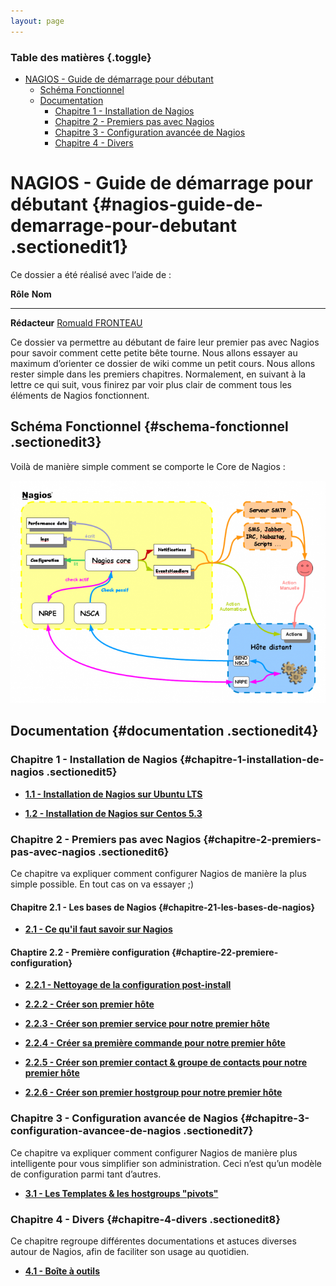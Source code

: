 ```yaml
---
layout: page
---
```


### Table des matières {.toggle}

-   [NAGIOS - Guide de démarrage pour
    débutant](start.html#nagios-guide-de-demarrage-pour-debutant)
    -   [Schéma Fonctionnel](start.html#schema-fonctionnel)
    -   [Documentation](start.html#documentation)
        -   [Chapitre 1 - Installation de
            Nagios](start.html#chapitre-1-installation-de-nagios)
        -   [Chapitre 2 - Premiers pas avec
            Nagios](start.html#chapitre-2-premiers-pas-avec-nagios)
        -   [Chapitre 3 - Configuration avancée de
            Nagios](start.html#chapitre-3-configuration-avancee-de-nagios)
        -   [Chapitre 4 - Divers](start.html#chapitre-4-divers)

NAGIOS - Guide de démarrage pour débutant {#nagios-guide-de-demarrage-pour-debutant .sectionedit1}
=========================================

Ce dossier a été réalisé avec l’aide de :

  **Rôle**        **Nom**
  --------------- ---------------------------------------------------------------------------------------------------------------------------------------------------------
  **Rédacteur**   [Romuald FRONTEAU](http://www.monitoring-fr.org/community/members/romuald-fronteau/ "http://www.monitoring-fr.org/community/members/romuald-fronteau/")

Ce dossier va permettre au débutant de faire leur premier pas avec
Nagios pour savoir comment cette petite bête tourne. Nous allons essayer
au maximum d’orienter ce dossier de wiki comme un petit cours. Nous
allons rester simple dans les premiers chapitres. Normalement, en
suivant à la lettre ce qui suit, vous finirez par voir plus clair de
comment tous les éléments de Nagios fonctionnent.

Schéma Fonctionnel {#schema-fonctionnel .sectionedit3}
------------------

Voilà de manière simple comment se comporte le Core de Nagios :

[![](../../../../assets/media/nagios/nagios-debutant/principe_fonctionnement_nagios.png@w=700)](../../../../_detail/nagios/nagios-debutant/principe_fonctionnement_nagios.png@id=nagios%253Anagios-debutant%253Astart.html "nagios:nagios-debutant:principe_fonctionnement_nagios.png")

Documentation {#documentation .sectionedit4}
-------------

### Chapitre 1 - Installation de Nagios {#chapitre-1-installation-de-nagios .sectionedit5}

-   **[1.1 - Installation de Nagios sur Ubuntu
    LTS](../../../../nagios/ubuntu-install.html "nagios:ubuntu-install")**

-   **[1.2 - Installation de Nagios sur Centos
    5.3](../../../../nagios/nagios-centos-install.html "nagios:nagios-centos-install")**

### Chapitre 2 - Premiers pas avec Nagios {#chapitre-2-premiers-pas-avec-nagios .sectionedit6}

Ce chapitre va expliquer comment configurer Nagios de manière la plus
simple possible. En tout cas on va essayer ;)

#### Chapitre 2.1 - Les bases de Nagios {#chapitre-21-les-bases-de-nagios}

-   **[2.1 - Ce qu'il faut savoir sur
    Nagios](../../../../nagios/nagios-debutant/ce-qu-il-faut-savoir.html "nagios:nagios-debutant:ce-qu-il-faut-savoir")**

#### Chaptire 2.2 - Première configuration {#chaptire-22-premiere-configuration}

-   **[2.2.1 - Nettoyage de la configuration
    post-install](../../../../nagios/nagios-debutant/nettoyage-de-la-configuration.html "nagios:nagios-debutant:nettoyage-de-la-configuration")**

-   **[2.2.2 - Créer son premier
    hôte](../../../../nagios/nagios-debutant/creer-son-premier-hote.html "nagios:nagios-debutant:creer-son-premier-hote")**

-   **[2.2.3 - Créer son premier service pour notre premier
    hôte](../../../../nagios/nagios-debutant/creer-son-premier-service.html "nagios:nagios-debutant:creer-son-premier-service")**

-   **[2.2.4 - Créer sa première commande pour notre premier
    hôte](../../../../nagios/nagios-debutant/creer-sa-premiere-commande.html "nagios:nagios-debutant:creer-sa-premiere-commande")**

-   **[2.2.5 - Créer son premier contact & groupe de contacts pour notre
    premier
    hôte](../../../../nagios/nagios-debutant/creer-son-premier-contact.html "nagios:nagios-debutant:creer-son-premier-contact")**

-   **[2.2.6 - Créer son premier hostgroup pour notre premier
    hôte](../../../../nagios/nagios-debutant/creer-son-premier-hostgroup.html "nagios:nagios-debutant:creer-son-premier-hostgroup")**

### Chapitre 3 - Configuration avancée de Nagios {#chapitre-3-configuration-avancee-de-nagios .sectionedit7}

Ce chapitre va expliquer comment configurer Nagios de manière plus
intelligente pour vous simplifier son administration. Ceci n’est qu’un
modèle de configuration parmi tant d’autres.

-   **[3.1 - Les Templates & les hostgroups
    "pivots"](../../../../nagios/nagios-debutant/templates-hostgroups-pivots.html "nagios:nagios-debutant:templates-hostgroups-pivots")**

### Chapitre 4 - Divers {#chapitre-4-divers .sectionedit8}

Ce chapitre regroupe différentes documentations et astuces diverses
autour de Nagios, afin de faciliter son usage au quotidien.

-   **[4.1 - Boîte à
    outils](../../../../nagios/nagios-debutant/boite-a-outils.html "nagios:nagios-debutant:boite-a-outils")**

